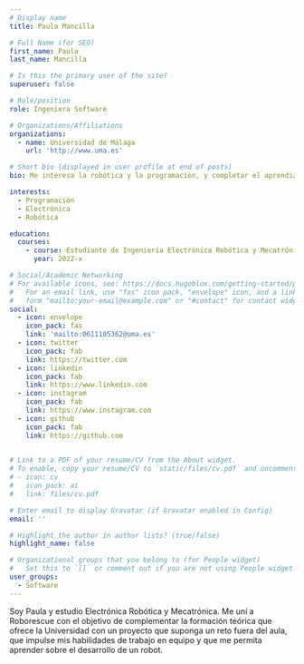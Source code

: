 ```yaml
---
# Display name
title: Paula Mancilla

# Full Name (for SEO)
first_name: Paula
last_name: Mancilla

# Is this the primary user of the site?
superuser: false

# Role/position
role: Ingeniera Software

# Organizations/Affiliations
organizations:
  - name: Universidad de Málaga
    url: 'http://www.uma.es'

# Short bio (displayed in user profile at end of posts)
bio: Me interesa la robótica y la programación, y completar el aprendizaje obtenido en la Universidad ganando experiencia en el desarrollo de un proyecto.

interests:
  - Programación
  - Electrónica
  - Robótica

education:
  courses:
    - course: Estudiante de Ingeniería Electrónica Robótica y Mecatrónica
      year: 2022-x

# Social/Academic Networking
# For available icons, see: https://docs.hugoblox.com/getting-started/page-builder/#icons
#   For an email link, use "fas" icon pack, "envelope" icon, and a link in the
#   form "mailto:your-email@example.com" or "#contact" for contact widget.
social:
  - icon: envelope
    icon_pack: fas
    link: 'mailto:0611105362@uma.es'
  - icon: twitter
    icon_pack: fab
    link: https://twitter.com
  - icon: linkedin
    icon_pack: fab
    link: https://www.linkedin.com
  - icon: instagram
    icon_pack: fab
    link: https://www.instagram.com
  - icon: github
    icon_pack: fab
    link: https://github.com

    
# Link to a PDF of your resume/CV from the About widget.
# To enable, copy your resume/CV to `static/files/cv.pdf` and uncomment the lines below.
# - icon: cv
#   icon_pack: ai
#   link: files/cv.pdf

# Enter email to display Gravatar (if Gravatar enabled in Config)
email: ''

# Highlight the author in author lists? (true/false)
highlight_name: false

# Organizational groups that you belong to (for People widget)
#   Set this to `[]` or comment out if you are not using People widget.
user_groups:
  - Software
---
```




Soy Paula y estudio Electrónica Robótica y Mecatrónica. Me uní a Roborescue con el objetivo de complementar la formación teórica que ofrece la Universidad con un proyecto que suponga un reto fuera del aula, que impulse mis habilidades de trabajo en equipo y que me permita aprender sobre el desarrollo de un robot. 
